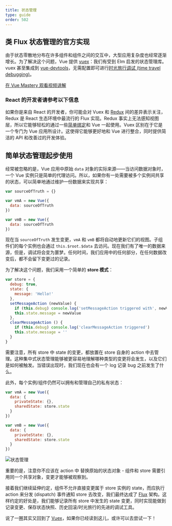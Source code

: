 ```yaml
---
title: 状态管理
type: guide
order: 502
---
```


## 类 Flux 状态管理的官方实现

由于状态零散地分布在许多组件和组件之间的交互中，大型应用复杂度也经常逐渐增长。为了解决这个问题，Vue 提供 [vuex](https://github.com/vuejs/vuex)：我们有受到 Elm 启发的状态管理库。vuex 甚至集成到 [vue-devtools](https://github.com/vuejs/vue-devtools)，无需配置即可进行[时光旅行调试 (time travel debugging)](https://raw.githubusercontent.com/vuejs/vue-devtools/master/media/demo.gif)。

<div class="vue-mastery"><a href="https://www.vuemastery.com/courses/mastering-vuex/intro-to-vuex/" target="_blank" rel="sponsored noopener" title="Vuex Tutorial">在 Vue Mastery 观看视频讲解</a></div>

### React 的开发者请参考以下信息

如果你是来自 React 的开发者，你可能会对 Vuex 和 [Redux](https://github.com/reactjs/redux) 间的差异表示关注，Redux 是 React 生态环境中最流行的 Flux 实现。Redux 事实上无法感知视图层，所以它能够轻松的通过一些[简单绑定](https://classic.yarnpkg.com/en/packages?q=redux%20vue&p=1)和 Vue 一起使用。Vuex 区别在于它是一个专门为 Vue 应用所设计。这使得它能够更好地和 Vue 进行整合，同时提供简洁的 API 和改善过的开发体验。

## 简单状态管理起步使用

经常被忽略的是，Vue 应用中原始 `data` 对象的实际来源——当访问数据对象时，一个 Vue 实例只是简单的代理访问。所以，如果你有一处需要被多个实例间共享的状态，可以简单地通过维护一份数据来实现共享：

``` js
var sourceOfTruth = {}

var vmA = new Vue({
  data: sourceOfTruth
})

var vmB = new Vue({
  data: sourceOfTruth
})
```

现在当 `sourceOfTruth` 发生变更，`vmA` 和 `vmB` 都将自动地更新它们的视图。子组件们的每个实例也会通过 `this.$root.$data` 去访问。现在我们有了唯一的数据来源，但是，调试将会变为噩梦。任何时间，我们应用中的任何部分，在任何数据改变后，都不会留下变更过的记录。

为了解决这个问题，我们采用一个简单的 **store 模式**：

``` js
var store = {
  debug: true,
  state: {
    message: 'Hello!'
  },
  setMessageAction (newValue) {
    if (this.debug) console.log('setMessageAction triggered with', newValue)
    this.state.message = newValue
  },
  clearMessageAction () {
    if (this.debug) console.log('clearMessageAction triggered')
    this.state.message = ''
  }
}
```

需要注意，所有 store 中 state 的变更，都放置在 store 自身的 action 中去管理。这种集中式状态管理能够被更容易地理解哪种类型的变更将会发生，以及它们是如何被触发。当错误出现时，我们现在也会有一个 log 记录 bug 之前发生了什么。

此外，每个实例/组件仍然可以拥有和管理自己的私有状态：

``` js
var vmA = new Vue({
  data: {
    privateState: {},
    sharedState: store.state
  }
})

var vmB = new Vue({
  data: {
    privateState: {},
    sharedState: store.state
  }
})
```

![状态管理](/images/state.png)

<p class="tip">重要的是，注意你不应该在 action 中 替换原始的状态对象 - 组件和 store 需要引用同一个共享对象，变更才能够被观察到。</p>

接着我们继续延伸约定，组件不允许直接变更属于 store 实例的 state，而应执行 action 来分发 (dispatch) 事件通知 store 去改变，我们最终达成了 [Flux](https://facebook.github.io/flux/) 架构。这样约定的好处是，我们能够记录所有 store 中发生的 state 变更，同时实现能做到记录变更、保存状态快照、历史回滚/时光旅行的先进的调试工具。

说了一圈其实又回到了 [Vuex](https://github.com/vuejs/vuex)，如果你已经读到这儿，或许可以去尝试一下！
